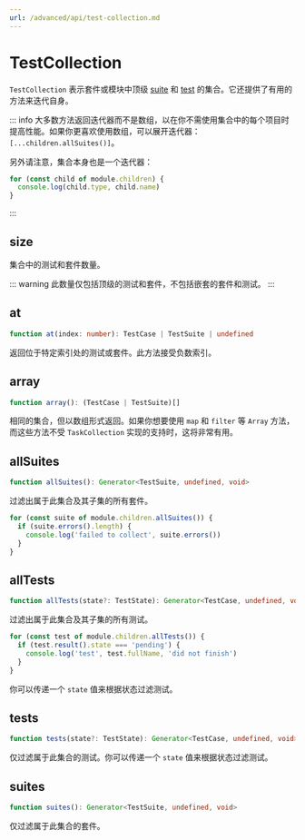 ```yaml
---
url: /advanced/api/test-collection.md
---
```

# TestCollection

`TestCollection` 表示套件或模块中顶级 [suite](/advanced/api/test-suite) 和 [test](/advanced/api/test-case) 的集合。它还提供了有用的方法来迭代自身。

::: info
大多数方法返回迭代器而不是数组，以在你不需使用集合中的每个项目时提高性能。如果你更喜欢使用数组，可以展开迭代器：`[...children.allSuites()]`。

另外请注意，集合本身也是一个迭代器：

```ts
for (const child of module.children) {
  console.log(child.type, child.name)
}
```

:::

## size

集合中的测试和套件数量。

::: warning
此数量仅包括顶级的测试和套件，不包括嵌套的套件和测试。
:::

## at

```ts
function at(index: number): TestCase | TestSuite | undefined
```

返回位于特定索引处的测试或套件。此方法接受负数索引。

## array

```ts
function array(): (TestCase | TestSuite)[]
```

相同的集合，但以数组形式返回。如果你想要使用 `map` 和 `filter` 等 `Array` 方法，而这些方法不受 `TaskCollection` 实现的支持时，这将非常有用。

## allSuites

```ts
function allSuites(): Generator<TestSuite, undefined, void>
```

过滤出属于此集合及其子集的所有套件。

```ts
for (const suite of module.children.allSuites()) {
  if (suite.errors().length) {
    console.log('failed to collect', suite.errors())
  }
}
```

## allTests

```ts
function allTests(state?: TestState): Generator<TestCase, undefined, void>
```

过滤出属于此集合及其子集的所有测试。

```ts
for (const test of module.children.allTests()) {
  if (test.result().state === 'pending') {
    console.log('test', test.fullName, 'did not finish')
  }
}
```

你可以传递一个 `state` 值来根据状态过滤测试。

## tests

```ts
function tests(state?: TestState): Generator<TestCase, undefined, void>
```

仅过滤属于此集合的测试。你可以传递一个 `state` 值来根据状态过滤测试。

## suites

```ts
function suites(): Generator<TestSuite, undefined, void>
```

仅过滤属于此集合的套件。
